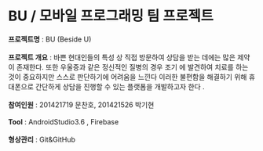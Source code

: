 # BU / 모바일 프로그래밍 팀 프로젝트<br>
<b>프로젝트명</b> : BU (Beside U)<br><br>
<b>프로젝트 개요</b> : 바쁜 현대인들의 특성 상 직접 방문하여 상담을
받는 데에는 많은 제약이 존재한다. 또한 우울증과 같은 정신적인 질병의 경우 조기
에 발견하여 치료를 하는 것이 중요하지만 스스로 판단하기에 어려움을 느낀다
이러한 불편함을 해결하기 위해 휴대폰으로 간단하게 상담을 진행할 수 있는 
플랫폼을 개발하고자 한다 .<br><br>
<b>참여인원</b> : 201421719 문찬호, 201421526 박기현<br><br>
<b>Tool</b> : AndroidStudio3.6 , Firebase<br><br>
<b>형상관리</b> :  Git&GitHub<br><br>

